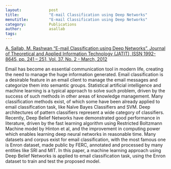 ```yaml
---
layout:            post
title:             "E-mail Classification using Deep Networks"
menutitle:         "E-mail Classification using Deep Networks"
category:          Publications
author:            asallab
tags:              
---
```


[A. Sallab, M. Rashwan “E-mail Classification using Deep Networks”, Journal of
Theoretical and Applied Information Technology (JATIT), ISSN 1992-8645, pp. 241 –
251, Vol. 37. No. 2 - March, 2012](http://www.jatit.org/volumes/Vol37No2/12Vol37No2.pdf)


Email has become an essential communication tool in modern life, creating the need to manage the huge
information generated. Email classification is a desirable feature in an email client to manage the email
messages and categorize them into semantic groups. Statistical artificial intelligence and machine learning
is a typical approach to solve such problem, driven by the success of such methods in other areas of
knowledge management. Many classification methods exist, of which some have been already applied to
email classification task, like Naïve Bayes Classifiers and SVM. Deep architectures of pattern classifiers
represent a wide category of classifiers. Recently, Deep Belief Networks have demonstrated good
performance in literature, driven by the fast learning algorithm using Restricted Boltzmann Machine model
by Hinton et al, and the improvement in computing power which enables learning deep neural networks in
reasonable time. Many datasets and corpus exist for email classification, with the most famous one is Enron
dataset, made public by FERC, annotated and processed by many entities like SRI and MIT. In this paper, a
machine learning approach using Deep Belief Networks is applied to email classification task, using the
Enron dataset to train and test the proposed model. 